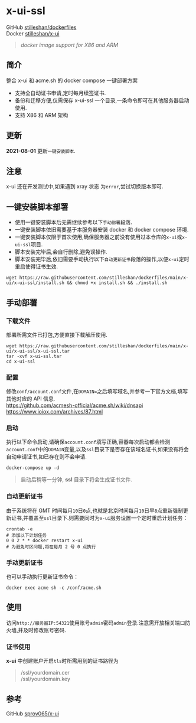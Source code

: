 # x-ui-ssl

GitHub [stilleshan/dockerfiles](https://github.com/stilleshan/dockerfiles)  
Docker [stilleshan/x-ui](https://hub.docker.com/r/stilleshan/x-ui)
> *docker image support for X86 and ARM*

## 简介
整合 x-ui 和 acme.sh 的 docker compose 一键部署方案
- 支持全自动证书申请,定时每月续签证书.
- 备份和迁移方便,仅需保存 x-ui-ssl 一个目录,一条命令即可在其他服务器启动使用.
- 支持 X86 和 ARM 架构

## 更新
**2021-08-01** 更新`一键安装脚本`.

## 注意
x-ui 还在开发测试中,如果遇到 xray 状态 为`error`,尝试切换版本即可.

## 一键安装脚本部署
- 使用一键安装脚本后无需继续参考以下`手动部署`段落.
- 一键安装脚本依旧需要基于本服务器安装 docker 和 docker compose 环境.
- 一键安装脚本仅限于首次使用,确保服务器之前没有使用过本仓库的`x-ui`或`x-ui-ssl`项目.
- 脚本安装完毕后,会自行删除,避免误操作.
- 脚本安装完毕后,依旧需要手动执行以下`自动更新证书`段落的操作,以便`x-ui`定时重启使得证书生效.
```shell
wget https://raw.githubusercontent.com/stilleshan/dockerfiles/main/x-ui/x-ui-ssl/install.sh && chmod +x install.sh && ./install.sh
```


## 手动部署
### 下载文件
部署所需文件已打包,方便直接下载解压使用.
```shell
wget https://raw.githubusercontent.com/stilleshan/dockerfiles/main/x-ui/x-ui-ssl/x-ui-ssl.tar
tar -xvf x-ui-ssl.tar
cd x-ui-ssl
```

### 配置
修改`conf/account.conf`文件,在`DOMAIN=`之后填写域名,并参考一下官方文档,填写其他对应的 API 信息.  
https://github.com/acmesh-official/acme.sh/wiki/dnsapi  
https://www.ioiox.com/archives/87.html


### 启动
执行以下命令启动,请确保`account.conf`填写正确,容器每次启动都会检测`account.conf`中的`DOMAIN`变量,以及`ssl`目录下是否存在该域名证书,如果没有将会自动申请证书,如已存在则不会申请.
```shell
docker-compose up -d
```
> 启动后稍等一分钟, **ssl** 目录下将会生成证书文件.

### 自动更新证书
由于系统将在 GMT 时间每月`10`日`0`点,也就是北京时间每月`10`日早`8`点重新强制更新证书,并覆盖至`ssl`目录下.则需要同时为`x-ui`服务设置一个定时重启计划任务：
```shell
crontab -e
# 添加以下计划任务
0 0 2 * * docker restart x-ui
# 为避免时区问题,将在每月 2 号 0 点执行
```

### 手动更新证书
也可以手动执行更新证书命令：
```shell
docker exec acme sh -c /conf/acme.sh
```

## 使用
访问`http://服务器IP:54321`使用账号`admin`密码`admin`登录.注意需开放相关端口防火墙,并及时修改账号密码.

### 证书使用
**x-ui** 中创建账户开启`tls`时所需用到的证书路径为
> /ssl/yourdomain.cer  
/ssl/yourdomain.key


## 参考
GitHub [sprov065/x-ui](https://github.com/sprov065/x-ui)

